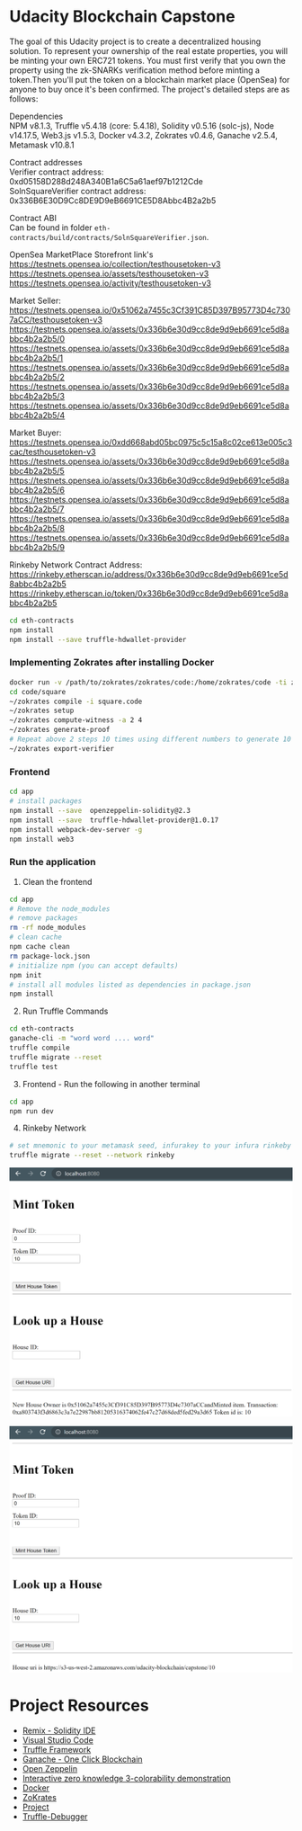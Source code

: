 # Udacity Blockchain Capstone

The goal of this Udacity project is to create a decentralized housing solution. To represent your ownership of the real estate properties, you will be minting your own ERC721 tokens. You must first verify that you own the property using the zk-SNARKs verification method before minting a token.Then you'll put the token on a blockchain market place (OpenSea) for anyone to buy once it's been confirmed. The project's detailed steps are as follows:

Dependencies
<br>
NPM v8.1.3, Truffle v5.4.18 (core: 5.4.18), Solidity v0.5.16 (solc-js), Node v14.17.5, Web3.js v1.5.3, Docker v4.3.2, Zokrates v0.4.6, Ganache v2.5.4, Metamask v10.8.1

Contract addresses
<br>
Verifier contract address:  0xd05158D288d248A340B1a6C5a61aef97b1212Cde
<br>
SolnSquareVerifier contract address:    0x336B6E30D9Cc8DE9D9eB6691CE5D8Abbc4B2a2b5

Contract ABI
<br>
Can be found in folder `eth-contracts/build/contracts/SolnSquareVerifier.json`.

OpenSea MarketPlace Storefront link's
<br>
https://testnets.opensea.io/collection/testhousetoken-v3
<br>
https://testnets.opensea.io/assets/testhousetoken-v3
<br>
https://testnets.opensea.io/activity/testhousetoken-v3


Market Seller:  https://testnets.opensea.io/0x51062a7455c3Cf391C85D397B95773D4c7307aCC/testhousetoken-v3
https://testnets.opensea.io/assets/0x336b6e30d9cc8de9d9eb6691ce5d8abbc4b2a2b5/0
https://testnets.opensea.io/assets/0x336b6e30d9cc8de9d9eb6691ce5d8abbc4b2a2b5/1
https://testnets.opensea.io/assets/0x336b6e30d9cc8de9d9eb6691ce5d8abbc4b2a2b5/2
https://testnets.opensea.io/assets/0x336b6e30d9cc8de9d9eb6691ce5d8abbc4b2a2b5/3
https://testnets.opensea.io/assets/0x336b6e30d9cc8de9d9eb6691ce5d8abbc4b2a2b5/4


Market Buyer:  https://testnets.opensea.io/0xdd668abd05bc0975c5c15a8c02ce613e005c3cac/testhousetoken-v3
https://testnets.opensea.io/assets/0x336b6e30d9cc8de9d9eb6691ce5d8abbc4b2a2b5/5
https://testnets.opensea.io/assets/0x336b6e30d9cc8de9d9eb6691ce5d8abbc4b2a2b5/6
https://testnets.opensea.io/assets/0x336b6e30d9cc8de9d9eb6691ce5d8abbc4b2a2b5/7
https://testnets.opensea.io/assets/0x336b6e30d9cc8de9d9eb6691ce5d8abbc4b2a2b5/8
https://testnets.opensea.io/assets/0x336b6e30d9cc8de9d9eb6691ce5d8abbc4b2a2b5/9

Rinkeby Network
Contract Address:  https://rinkeby.etherscan.io/address/0x336b6e30d9cc8de9d9eb6691ce5d8abbc4b2a2b5
https://rinkeby.etherscan.io/token/0x336b6e30d9cc8de9d9eb6691ce5d8abbc4b2a2b5

```bash
cd eth-contracts
npm install
npm install --save truffle-hdwallet-provider
```

### Implementing Zokrates after installing Docker

```bash
docker run -v /path/to/zokrates/zokrates/code:/home/zokrates/code -ti zokrates/zokrates:0.4.6 /bin/bash
cd code/square
~/zokrates compile -i square.code
~/zokrates setup
~/zokrates compute-witness -a 2 4
~/zokrates generate-proof
# Repeat above 2 steps 10 times using different numbers to generate 10 proofs
~/zokrates export-verifier
```

### Frontend

```bash
cd app
# install packages
npm install --save  openzeppelin-solidity@2.3
npm install --save  truffle-hdwallet-provider@1.0.17
npm install webpack-dev-server -g
npm install web3
```

### Run the application
1. Clean the frontend 
```bash
cd app
# Remove the node_modules  
# remove packages
rm -rf node_modules
# clean cache
npm cache clean
rm package-lock.json
# initialize npm (you can accept defaults)
npm init
# install all modules listed as dependencies in package.json
npm install
```
2. Run Truffle Commands
```bash
cd eth-contracts
ganache-cli -m "word word .... word"
truffle compile
truffle migrate --reset
truffle test
```
3. Frontend - Run the following in another terminal
```bash
cd app
npm run dev
```

4. Rinkeby Network
```bash
# set mnemonic to your metamask seed, infurakey to your infura rinkeby projectId and rinkeby network in your metamask
truffle migrate --reset --network rinkeby
```


![truffle test](Images/Frontend1.png)

![truffle test](Images/Frontend2.png)

# Project Resources

* [Remix - Solidity IDE](https://remix.ethereum.org/)
* [Visual Studio Code](https://code.visualstudio.com/)
* [Truffle Framework](https://truffleframework.com/)
* [Ganache - One Click Blockchain](https://truffleframework.com/ganache)
* [Open Zeppelin ](https://openzeppelin.org/)
* [Interactive zero knowledge 3-colorability demonstration](http://web.mit.edu/~ezyang/Public/graph/svg.html)
* [Docker](https://docs.docker.com/install/)
* [ZoKrates](https://github.com/Zokrates/ZoKrates)
* [Project](https://andresaaap.medium.com/capstone-real-estate-marketplace-project-faq-udacity-blockchain-69fe13b4c14e)
* [Truffle-Debugger](https://www.youtube.com/watch?v=UgsQ3ImySmE)
